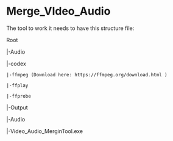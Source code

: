 # Merge_VIdeo_Audio

The tool to work it needs to have this structure file:

Root

|-Audio

|-codex

    |-ffmpeg (Download here: https://ffmpeg.org/download.html )
  
    |-ffplay
  
    |-ffprobe
  
|-Output

|-Audio

|-Video_Audio_MerginTool.exe


